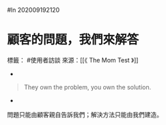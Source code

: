 #ln 202009192120
# 顧客的問題，我們來解答
標籤： #使用者訪談 
來源：[[《 The Mom Test 》]]

-

>They own the problem, you own the solution.

-

問題只能由顧客親自告訴我們；解決方法只能由我們建造。
